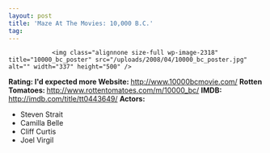 ```yaml
---
layout: post
title: 'Maze At The Movies: 10,000 B.C.'
tag: 
---
```



                <img class="alignnone size-full wp-image-2318" title="10000_bc_poster" src="/uploads/2008/04/10000_bc_poster.jpg" alt="" width="337" height="500" />
<p><strong>Rating: I'd expected more
Website: </strong><a href="http://www.10000bcmovie.com/"><a href="http://www.10000bcmovie.com/">http://www.10000bcmovie.com/</a></a>
<strong>Rotten Tomatoes: </strong><a href="http://www.rottentomatoes.com/m/10000_bc/"><a href="http://www.rottentomatoes.com/m/10000_bc/">http://www.rottentomatoes.com/m/10000_bc/</a></a>
<strong>IMDB: </strong><a href="http://imdb.com/title/tt0443649/"><a href="http://imdb.com/title/tt0443649/">http://imdb.com/title/tt0443649/</a></a>
<strong>Actors:</strong></p>
<ul>
    <li>Steven Strait</li>
    <li>Camilla Belle</li>
    <li>Cliff Curtis</li>
    <li>Joel Virgil</li>
</ul>
            

